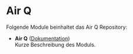 # Air Q

Folgende Module beinhaltet das Air Q Repository:

- __Air Q__ ([Dokumentation](Air%20Q))  
	Kurze Beschreibung des Moduls.